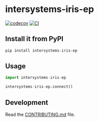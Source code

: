 # intersystems-iris-ep

[![codecov](https://codecov.io/gh/isc-rkuszews/intersystems-iris-ep/branch/main/graph/badge.svg?token=intersystems-iris-ep_token_here)](https://codecov.io/gh/isc-rkuszews/intersystems-iris-ep)
[![CI](https://github.com/isc-rkuszews/intersystems-iris-ep/actions/workflows/main.yml/badge.svg)](https://github.com/isc-rkuszews/intersystems-iris-ep/actions/workflows/main.yml)

## Install it from PyPI

```bash
pip install intersystems-iris-ep
```

## Usage

```py
import intersystems-iris-ep

intersystems-iris-ep.connect()
```

## Development

Read the [CONTRIBUTING.md](CONTRIBUTING.md) file.

